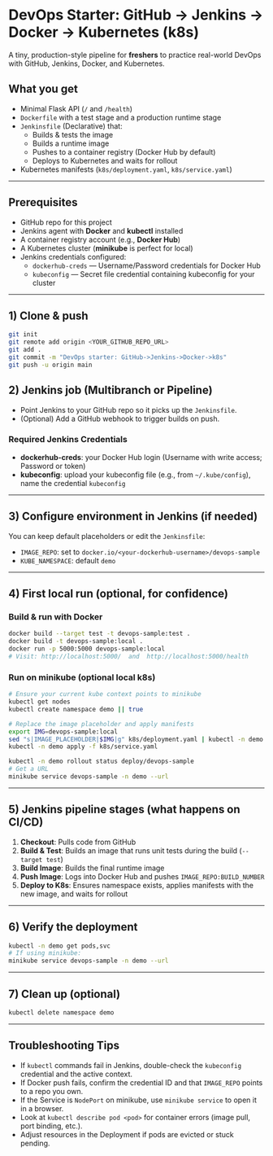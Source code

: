 # DevOps Starter: GitHub → Jenkins → Docker → Kubernetes (k8s)

A tiny, production-style pipeline for **freshers** to practice real-world DevOps with
GitHub, Jenkins, Docker, and Kubernetes.

## What you get
- Minimal Flask API (`/` and `/health`)
- `Dockerfile` with a test stage and a production runtime stage
- `Jenkinsfile` (Declarative) that:
  - Builds & tests the image
  - Builds a runtime image
  - Pushes to a container registry (Docker Hub by default)
  - Deploys to Kubernetes and waits for rollout
- Kubernetes manifests (`k8s/deployment.yaml`, `k8s/service.yaml`)

---

## Prerequisites
- GitHub repo for this project
- Jenkins agent with **Docker** and **kubectl** installed
- A container registry account (e.g., **Docker Hub**)
- A Kubernetes cluster (**minikube** is perfect for local)
- Jenkins credentials configured:
  - `dockerhub-creds` — Username/Password credentials for Docker Hub
  - `kubeconfig` — Secret file credential containing kubeconfig for your cluster

---

## 1) Clone & push
```bash
git init
git remote add origin <YOUR_GITHUB_REPO_URL>
git add .
git commit -m "DevOps starter: GitHub->Jenkins->Docker->k8s"
git push -u origin main
```

## 2) Jenkins job (Multibranch or Pipeline)
- Point Jenkins to your GitHub repo so it picks up the `Jenkinsfile`.
- (Optional) Add a GitHub webhook to trigger builds on push.

### Required Jenkins Credentials
- **dockerhub-creds**: your Docker Hub login (Username with write access; Password or token)
- **kubeconfig**: upload your kubeconfig file (e.g., from `~/.kube/config`), name the credential `kubeconfig`

---

## 3) Configure environment in Jenkins (if needed)
You can keep default placeholders or edit the `Jenkinsfile`:
- `IMAGE_REPO`: set to `docker.io/<your-dockerhub-username>/devops-sample`
- `KUBE_NAMESPACE`: default `demo`

---

## 4) First local run (optional, for confidence)
### Build & run with Docker
```bash
docker build --target test -t devops-sample:test .
docker build -t devops-sample:local .
docker run -p 5000:5000 devops-sample:local
# Visit: http://localhost:5000/  and  http://localhost:5000/health
```

### Run on minikube (optional local k8s)
```bash
# Ensure your current kube context points to minikube
kubectl get nodes
kubectl create namespace demo || true

# Replace the image placeholder and apply manifests
export IMG=devops-sample:local
sed "s|IMAGE_PLACEHOLDER|$IMG|g" k8s/deployment.yaml | kubectl -n demo apply -f -
kubectl -n demo apply -f k8s/service.yaml

kubectl -n demo rollout status deploy/devops-sample
# Get a URL
minikube service devops-sample -n demo --url
```

---

## 5) Jenkins pipeline stages (what happens on CI/CD)
1. **Checkout**: Pulls code from GitHub
2. **Build & Test**: Builds an image that runs unit tests during the build (`--target test`)
3. **Build Image**: Builds the final runtime image
4. **Push Image**: Logs into Docker Hub and pushes `IMAGE_REPO:BUILD_NUMBER`
5. **Deploy to K8s**: Ensures namespace exists, applies manifests with the new image, and waits for rollout

---

## 6) Verify the deployment
```bash
kubectl -n demo get pods,svc
# If using minikube:
minikube service devops-sample -n demo --url
```

---

## 7) Clean up (optional)
```bash
kubectl delete namespace demo
```

---

## Troubleshooting Tips
- If `kubectl` commands fail in Jenkins, double-check the `kubeconfig` credential and the active context.
- If Docker push fails, confirm the credential ID and that `IMAGE_REPO` points to a repo you own.
- If the Service is `NodePort` on minikube, use `minikube service` to open it in a browser.
- Look at `kubectl describe pod <pod>` for container errors (image pull, port binding, etc.).
- Adjust resources in the Deployment if pods are evicted or stuck pending.
